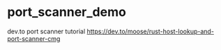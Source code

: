 # port_scanner_demo
dev.to port scanner tutorial
https://dev.to/moose/rust-host-lookup-and-port-scanner-cmg
